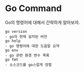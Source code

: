 # Go Command

Go의 명령어에 대해서 간략하게 알아보자.  

```
go version
- go의 현재 설치된 버전
go help
- go 명령어에 대한 도움말 요약
go env
- go 관련 환경 변수 목록
go fmt
- 소스코드를 go스럽게 정렬

```